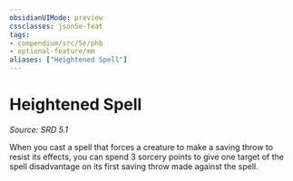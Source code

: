 ```yaml
---
obsidianUIMode: preview
cssclasses: json5e-feat
tags:
- compendium/src/5e/phb
- optional-feature/mm
aliases: ["Heightened Spell"]
---
```

# Heightened Spell
*Source: SRD 5.1*  

When you cast a spell that forces a creature to make a saving throw to resist its effects, you can spend 3 sorcery points to give one target of the spell disadvantage on its first saving throw made against the spell.
